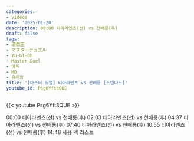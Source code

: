 ```yaml
---
categories:
- videos
date: '2025-01-20'
description: 00:00 티아라멘츠(선) vs 천배룡(후)
draft: false
tags:
- 遊戯王
- マスターデュエル
- Yu-Gi-Oh
- Master Duel
- 마듀
- MD
- 유희왕
title: '[마스터 듀얼] 티아라멘츠 vs 천배룡 [스탠다드]'
youtube_id: Psg6Yft3QUE
---
```



{{< youtube Psg6Yft3QUE >}}

00:00 티아라멘츠(선) vs 천배룡(후)
02:03 티아라멘츠(선) vs 천배룡(후)
04:37 티아라멘츠(선) vs 천배룡(후)
07:40 티아라멘츠(선) vs 천배룡(후)
10:55 티아라멘츠(선) vs 천배룡(후)
14:48 사용 덱 리스트
